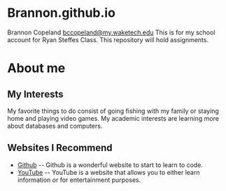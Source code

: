 # Brannon.github.io
Brannon Copeland
bccopeland@my.waketech.edu
This is for my school account for Ryan Steffes Class.
This repository will hold assignments.

# About me

## My Interests
My favorite things to do consist of going fishing with my family or staying home and playing video games.
My academic interests are learning more about databases and computers.
## Websites I Recommend
- [Github](https://github.com) -- Github is a wonderful website to start to learn to code.
- [YouTube](youtube.com) -- YouTube is a website that allows you to either learn information or for entertainment purposes.
